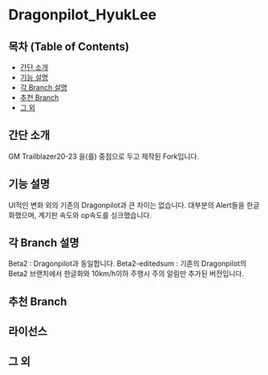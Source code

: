 # Dragonpilot_HyukLee
## 목차 (Table of Contents)

- [간단 소개](#간단-소개)
- [기능 설명](#기능-설명)
- [각 Branch 설명](#각-Branch-설명)
- [추천 Branch](추천-Branch)
- [그 외](#그-외)

## 간단 소개
GM Trailblazer20-23 을(를) 중점으로 두고 제작된 Fork입니다.
## 기능 설명
UI적인 변화 외의 기존의 Dragonpilot과 큰 차이는 없습니다. 대부분의 Alert들을 한글화했으며, 계기판 속도와 op속도를 싱크했습니다.
## 각 Branch 설명
Beta2 : Dragonpilot과 동일합니다.
Beta2-editedsum : 기존의 Dragonpilot의 Beta2 브랜치에서 한글화와 10km/h이하 주행시 주의 알림만 추가된 버전입니다.
## 추천 Branch

## 라이선스

## 그 외
